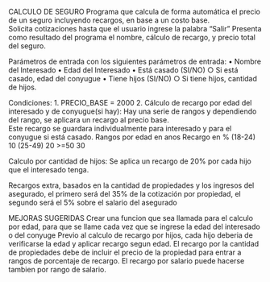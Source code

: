 CALCULO DE SEGURO
Programa que calcula de forma automática el precio de un seguro incluyendo recargos, en base a un costo base.  
Solicita cotizaciones hasta que el usuario ingrese la palabra “Salir”
Presenta como resultado del programa el nombre, cálculo de recargo, y precio total del seguro.

Parámetros de entrada
con los siguientes parámetros de entrada:
	• Nombre del Interesado
	• Edad del Interesado
	• Está casado (SI/NO)
		○ Si está casado, edad del conyugue
	• Tiene hijos (SI/NO)
		○ Si tiene hijos, cantidad de hijos.

Condiciones:
	1. PRECIO_BASE = 2000
	2. Cálculo de recargo por edad del interesado y de conyugue(si hay):  Hay una serie de rangos y dependiendo del rango, se aplicara un recargo al precio base.  
	Este recargo se guardara individualmente para interesado y para el conyugue si está casado.
	Rangos por edad en anos		Recargo en %
			(18-24)					10
			(25-49)					20
			>=50					30

Calculo por cantidad de hijos:  Se aplica un recargo de 20% por cada hijo que el interesado tenga.

Recargos extra, basados en la cantidad de propiedades y los ingresos del
asegurado, el primero será del 35% de la cotización por propiedad, el segundo será
el 5% sobre el salario del asegurado

MEJORAS SUGERIDAS
Crear una funcion que sea llamada para el calculo por edad, para que se llame cada vez que se ingrese la edad del interesado o del conyuge
Previo al calculo de recargo por hijos, cada hijo deberia de verificarse la edad y aplicar recargo segun edad.
El recargo por la cantidad de propiedades debe de incluir el precio de la propiedad para entrar a rangos de porcentaje de recargo.
El recargo por salario puede hacerse tambien por rango de salario.
